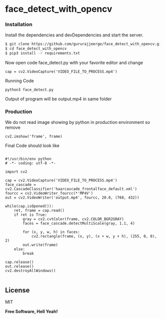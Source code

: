 # face_detect_with_opencv

### Installation

Install the dependencies and devDependencies and start the server.

```sh
$ git clone https://github.com/gururajjeerge/face_detect_with_opencv.git
$ cd face_detect_with_opencv
$ pip3 install -r requirements.txt
```

Now open code face_detect.py with your favorite editor and change 

```
cap = cv2.VideoCapture('VIDEO_FILE_TO_PROCESS.mp4')
```

Running Code

```
python3 face_detect.py
```

Output of program will be output.mp4 in same folder

### Production

We do not read image showing by python in production environment so remove

```
cv2.imshow('frame', frame)
```

Final Code should look like 

```

#!/usr/bin/env python
# -*- coding: utf-8 -*-

import cv2

cap = cv2.VideoCapture('VIDEO_FILE_TO_PROCESS.mp4')
face_cascade = cv2.CascadeClassifier('haarcascade_frontalface_default.xml')
fourcc = cv2.VideoWriter_fourcc(*'MP4V')
out = cv2.VideoWriter('output.mp4', fourcc, 20.0, (768, 432))

while(cap.isOpened()):
    ret, frame = cap.read()
    if ret is True:
        gray = cv2.cvtColor(frame, cv2.COLOR_BGR2GRAY)
        faces = face_cascade.detectMultiScale(gray, 1.1, 4)

        for (x, y, w, h) in faces:
            cv2.rectangle(frame, (x, y), (x + w, y + h), (255, 0, 0), 2)
        out.write(frame)
    else:
        break

cap.release()
out.release()
cv2.destroyAllWindows()


```

License
----

MIT


**Free Software, Hell Yeah!**